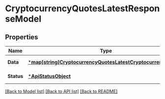 # CryptocurrencyQuotesLatestResponseModel

## Properties
Name | Type | Description | Notes
------------ | ------------- | ------------- | -------------
**Data** | [***map[string]CryptocurrencyQuotesLatestCryptocurrencyObject**](map.md) |  | [default to null]
**Status** | [***ApiStatusObject**](api-status-object.md) |  | [default to null]

[[Back to Model list]](../README.md#documentation-for-models) [[Back to API list]](../README.md#documentation-for-api-endpoints) [[Back to README]](../README.md)

